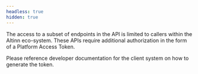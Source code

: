 ```yaml
---
headless: true
hidden: true
---
```


The access to a subset of endpoints in the API is limited to callers within the Altinn eco-system.
These APIs require additional authorization in the form of a
Platform Access Token.

Please reference developer documentation for the client system on how to generate
the token.
